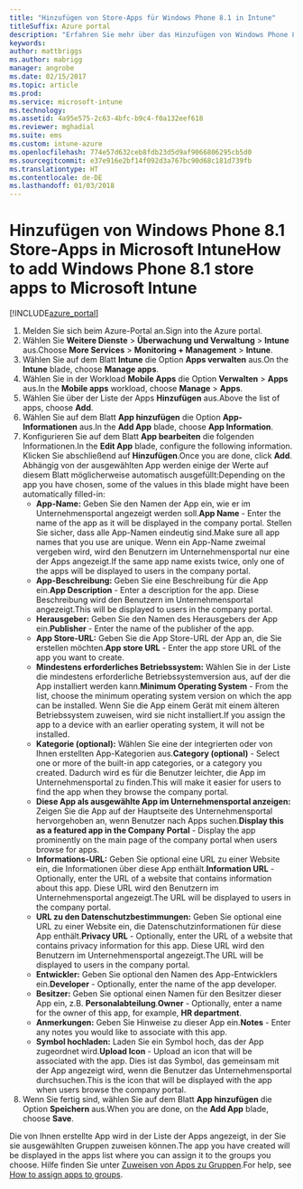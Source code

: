 ```yaml
---
title: "Hinzufügen von Store-Apps für Windows Phone 8.1 in Intune"
titleSuffix: Azure portal
description: "Erfahren Sie mehr über das Hinzufügen von Windows Phone 8.1 Store-Apps in Intune.\""
keywords: 
author: mattbriggs
ms.author: mabrigg
manager: angrobe
ms.date: 02/15/2017
ms.topic: article
ms.prod: 
ms.service: microsoft-intune
ms.technology: 
ms.assetid: 4a95e575-2c63-4bfc-b9c4-f0a132eef618
ms.reviewer: mghadial
ms.suite: ems
ms.custom: intune-azure
ms.openlocfilehash: 774e57d632ceb8fdb23d5d9af9066806295cb5d0
ms.sourcegitcommit: e37e916e2bf14f092d3a767bc90d68c181d739fb
ms.translationtype: HT
ms.contentlocale: de-DE
ms.lasthandoff: 01/03/2018
---
```

# <a name="how-to-add-windows-phone-81-store-apps-to-microsoft-intune"></a><span data-ttu-id="f07a6-103">Hinzufügen von Windows Phone 8.1 Store-Apps in Microsoft Intune</span><span class="sxs-lookup"><span data-stu-id="f07a6-103">How to add Windows Phone 8.1 store apps to Microsoft Intune</span></span>

[!INCLUDE[azure_portal](./includes/azure_portal.md)]


1. <span data-ttu-id="f07a6-104">Melden Sie sich beim Azure-Portal an.</span><span class="sxs-lookup"><span data-stu-id="f07a6-104">Sign into the Azure portal.</span></span>
2. <span data-ttu-id="f07a6-105">Wählen Sie **Weitere Dienste** > **Überwachung und Verwaltung** > **Intune** aus.</span><span class="sxs-lookup"><span data-stu-id="f07a6-105">Choose **More Services** > **Monitoring + Management** > **Intune**.</span></span>
3. <span data-ttu-id="f07a6-106">Wählen Sie auf dem Blatt **Intune** die Option **Apps verwalten** aus.</span><span class="sxs-lookup"><span data-stu-id="f07a6-106">On the **Intune** blade, choose **Manage apps**.</span></span>
4. <span data-ttu-id="f07a6-107">Wählen Sie in der Workload **Mobile Apps** die Option **Verwalten** > **Apps** aus.</span><span class="sxs-lookup"><span data-stu-id="f07a6-107">In the **Mobile apps** workload, choose **Manage** > **Apps**.</span></span>
5. <span data-ttu-id="f07a6-108">Wählen Sie über der Liste der Apps **Hinzufügen** aus.</span><span class="sxs-lookup"><span data-stu-id="f07a6-108">Above the list of apps, choose **Add**.</span></span>
6. <span data-ttu-id="f07a6-109">Wählen Sie auf dem Blatt **App hinzufügen** die Option **App-Informationen** aus.</span><span class="sxs-lookup"><span data-stu-id="f07a6-109">In the **Add App** blade, choose **App Information**.</span></span>
7. <span data-ttu-id="f07a6-110">Konfigurieren Sie auf dem Blatt **App bearbeiten** die folgenden Informationen.</span><span class="sxs-lookup"><span data-stu-id="f07a6-110">In the **Edit App** blade, configure the following information.</span></span> <span data-ttu-id="f07a6-111">Klicken Sie abschließend auf **Hinzufügen**.</span><span class="sxs-lookup"><span data-stu-id="f07a6-111">Once you are done, click **Add**.</span></span> <span data-ttu-id="f07a6-112">Abhängig von der ausgewählten App werden einige der Werte auf diesem Blatt möglicherweise automatisch ausgefüllt:</span><span class="sxs-lookup"><span data-stu-id="f07a6-112">Depending on the app you have chosen, some of the values in this blade might have been automatically filled-in:</span></span>
    - <span data-ttu-id="f07a6-113">**App-Name:** Geben Sie den Namen der App ein, wie er im Unternehmensportal angezeigt werden soll.</span><span class="sxs-lookup"><span data-stu-id="f07a6-113">**App Name** - Enter the name of the app as it will be displayed in the company portal.</span></span> <span data-ttu-id="f07a6-114">Stellen Sie sicher, dass alle App-Namen eindeutig sind.</span><span class="sxs-lookup"><span data-stu-id="f07a6-114">Make sure all app names that you use are unique.</span></span> <span data-ttu-id="f07a6-115">Wenn ein App-Name zweimal vergeben wird, wird den Benutzern im Unternehmensportal nur eine der Apps angezeigt.</span><span class="sxs-lookup"><span data-stu-id="f07a6-115">If the same app name exists twice, only one of the apps will be displayed to users in the company portal.</span></span>
    - <span data-ttu-id="f07a6-116">**App-Beschreibung:** Geben Sie eine Beschreibung für die App ein.</span><span class="sxs-lookup"><span data-stu-id="f07a6-116">**App Description** - Enter a description for the app.</span></span> <span data-ttu-id="f07a6-117">Diese Beschreibung wird den Benutzern im Unternehmensportal angezeigt.</span><span class="sxs-lookup"><span data-stu-id="f07a6-117">This will be displayed to users in the company portal.</span></span>
    - <span data-ttu-id="f07a6-118">**Herausgeber:** Geben Sie den Namen des Herausgebers der App ein.</span><span class="sxs-lookup"><span data-stu-id="f07a6-118">**Publisher** - Enter the name of the publisher of the app.</span></span>
    - <span data-ttu-id="f07a6-119">**App Store-URL:** Geben Sie die App Store-URL der App an, die Sie erstellen möchten.</span><span class="sxs-lookup"><span data-stu-id="f07a6-119">**App store URL** - Enter the app store URL of the app you want to create.</span></span>
    - <span data-ttu-id="f07a6-120">**Mindestens erforderliches Betriebssystem:** Wählen Sie in der Liste die mindestens erforderliche Betriebssystemversion aus, auf der die App installiert werden kann.</span><span class="sxs-lookup"><span data-stu-id="f07a6-120">**Minimum Operating System** - From the list, choose the minimum operating system version on which the app can be installed.</span></span> <span data-ttu-id="f07a6-121">Wenn Sie die App einem Gerät mit einem älteren Betriebssystem zuweisen, wird sie nicht installiert.</span><span class="sxs-lookup"><span data-stu-id="f07a6-121">If you assign the app to a device with an earlier operating system, it will not be installed.</span></span>
    - <span data-ttu-id="f07a6-122">**Kategorie (optional):** Wählen Sie eine der integrierten oder von Ihnen erstellten App-Kategorien aus.</span><span class="sxs-lookup"><span data-stu-id="f07a6-122">**Category (optional)** - Select one or more of the built-in app categories, or a category you created.</span></span> <span data-ttu-id="f07a6-123">Dadurch wird es für die Benutzer leichter, die App im Unternehmensportal zu finden.</span><span class="sxs-lookup"><span data-stu-id="f07a6-123">This will make it easier for users to find the app when they browse the company portal.</span></span>
    - <span data-ttu-id="f07a6-124">**Diese App als ausgewählte App im Unternehmensportal anzeigen:** Zeigen Sie die App auf der Hauptseite des Unternehmensportal hervorgehoben an, wenn Benutzer nach Apps suchen.</span><span class="sxs-lookup"><span data-stu-id="f07a6-124">**Display this as a featured app in the Company Portal** - Display the app prominently on the main page of the company portal when users browse for apps.</span></span>
    - <span data-ttu-id="f07a6-125">**Informations-URL:** Geben Sie optional eine URL zu einer Website ein, die Informationen über diese App enthält.</span><span class="sxs-lookup"><span data-stu-id="f07a6-125">**Information URL** - Optionally, enter the URL of a website that contains information about this app.</span></span> <span data-ttu-id="f07a6-126">Diese URL wird den Benutzern im Unternehmensportal angezeigt.</span><span class="sxs-lookup"><span data-stu-id="f07a6-126">The URL will be displayed to users in the company portal.</span></span>
    - <span data-ttu-id="f07a6-127">**URL zu den Datenschutzbestimmungen:** Geben Sie optional eine URL zu einer Website ein, die Datenschutzinformationen für diese App enthält.</span><span class="sxs-lookup"><span data-stu-id="f07a6-127">**Privacy URL** - Optionally, enter the URL of a website that contains privacy information for this app.</span></span> <span data-ttu-id="f07a6-128">Diese URL wird den Benutzern im Unternehmensportal angezeigt.</span><span class="sxs-lookup"><span data-stu-id="f07a6-128">The URL will be displayed to users in the company portal.</span></span>
    - <span data-ttu-id="f07a6-129">**Entwickler:** Geben Sie optional den Namen des App-Entwicklers ein.</span><span class="sxs-lookup"><span data-stu-id="f07a6-129">**Developer** - Optionally, enter the name of the app developer.</span></span>
    - <span data-ttu-id="f07a6-130">**Besitzer:** Geben Sie optional einen Namen für den Besitzer dieser App ein, z.B. **Personalabteilung**.</span><span class="sxs-lookup"><span data-stu-id="f07a6-130">**Owner** - Optionally, enter a name for the owner of this app, for example, **HR department**.</span></span>
    - <span data-ttu-id="f07a6-131">**Anmerkungen:** Geben Sie Hinweise zu dieser App ein.</span><span class="sxs-lookup"><span data-stu-id="f07a6-131">**Notes** - Enter any notes you would like to associate with this app.</span></span>
    - <span data-ttu-id="f07a6-132">**Symbol hochladen:** Laden Sie ein Symbol hoch, das der App zugeordnet wird.</span><span class="sxs-lookup"><span data-stu-id="f07a6-132">**Upload Icon** - Upload an icon that will be associated with the app.</span></span> <span data-ttu-id="f07a6-133">Dies ist das Symbol, das gemeinsam mit der App angezeigt wird, wenn die Benutzer das Unternehmensportal durchsuchen.</span><span class="sxs-lookup"><span data-stu-id="f07a6-133">This is the icon that will be displayed with the app when users browse the company portal.</span></span>
8. <span data-ttu-id="f07a6-134">Wenn Sie fertig sind, wählen Sie auf dem Blatt **App hinzufügen** die Option **Speichern** aus.</span><span class="sxs-lookup"><span data-stu-id="f07a6-134">When you are done, on the **Add App** blade, choose **Save**.</span></span>

<span data-ttu-id="f07a6-135">Die von Ihnen erstellte App wird in der Liste der Apps angezeigt, in der Sie sie ausgewählten Gruppen zuweisen können.</span><span class="sxs-lookup"><span data-stu-id="f07a6-135">The app you have created will be displayed in the apps list where you can assign it to the groups you choose.</span></span> <span data-ttu-id="f07a6-136">Hilfe finden Sie unter [Zuweisen von Apps zu Gruppen](apps-deploy.md).</span><span class="sxs-lookup"><span data-stu-id="f07a6-136">For help, see [How to assign apps to groups](apps-deploy.md).</span></span>